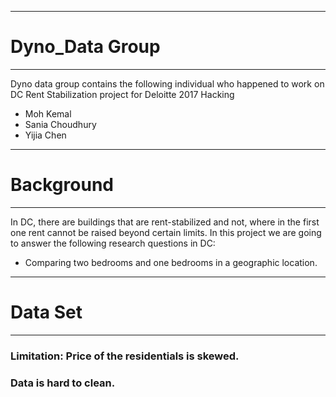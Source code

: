 ***
# Dyno_Data Group
***
Dyno data group contains the following individual who happened to work on DC Rent Stabilization project for Deloitte 2017 Hacking
* Moh Kemal
* Sania Choudhury
* Yijia Chen

***
# Background
***
In DC, there are  buildings that are rent-stabilized and not, where in the first one rent cannot be raised beyond certain limits. In this project we are going to answer the following research questions in DC:
  * Comparing two bedrooms and one bedrooms in a geographic location.

***
# Data Set
***
### Limitation: Price of the residentials is skewed.
### Data is hard to clean. 
